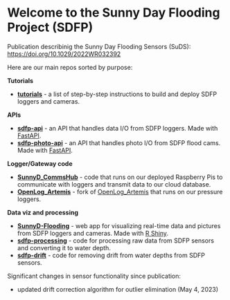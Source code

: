 # Welcome to the Sunny Day Flooding Project (SDFP)

Publication describinig the Sunny Day Flooding Sensors (SuDS): https://doi.org/10.1029/2022WR032392

Here are our main repos sorted by purpose:

**Tutorials**
- [**tutorials**](https://github.com/sunny-day-flooding-project/tutorials) - a list of step-by-step instructions to build and deploy SDFP loggers and cameras.

**APIs**
- [**sdfp-api**](https://github.com/sunny-day-flooding-project/sdfp-api) - an API that handles data I/O from SDFP loggers. Made with [FastAPI](https://github.com/tiangolo/fastapi).
- [**sdfp-photo-api**](https://github.com/sunny-day-flooding-project/sdfp-photo-api) - an API that handles photo I/O from SDFP flood cams. Made with [FastAPI](https://github.com/tiangolo/fastapi).

**Logger/Gateway code**
- [**SunnyD_CommsHub**](https://github.com/sunny-day-flooding-project/SunnyD_CommsHub) - code that runs on our deployed Raspberry Pis to communicate with loggers and transmit data to our cloud database.
- [**OpenLog_Artemis**](https://github.com/sunny-day-flooding-project/OpenLog_Artemis) - fork of [OpenLog_Artemis](https://github.com/sparkfun/OpenLog_Artemis) that runs on our pressure loggers.

**Data viz and processing**
- [**SunnyD-Flooding**](https://github.com/sunny-day-flooding-project/SunnyD-Flooding) - web app for visualizing real-time data and pictures from SDFP loggers and cameras. Made with [R Shiny](https://github.com/rstudio/shiny).
- [**sdfp-processing**](https://github.com/sunny-day-flooding-project/sdfp-processing) - code for processing raw data from SDFP sensors and converting it to water depth.
- [**sdfp-drift**](https://github.com/sunny-day-flooding-project/sdfp-drift) - code for removing drift from water depths from SDFP sensors.

Significant changes in sensor functionality since publication:
- updated drift correction algorithm for outlier elimination (May 4, 2023)
